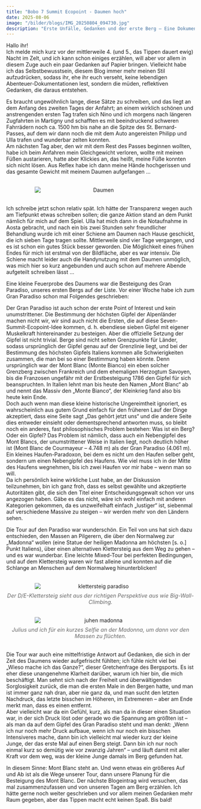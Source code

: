 ```yaml
---
title: "Bobo 7 Summit Ecopoint - Daumen hoch"
date: 2025-08-06
image: "/bilder/blogs/IMG_20250804_094730.jpg"
description: "Erste Unfälle, Gedanken und der erste Berg – Eine Dokumentation"
---
```


Hallo ihr!  
Ich melde mich kurz vor der mittlerweile 4. (und 5., das Tippen dauert ewig) Nacht im Zelt, und ich kann schon einiges erzählen, will aber vor allem in diesem Zuge auch ein paar Gedanken auf Papier bringen. Vielleicht habe ich das Selbstbewusstsein, diesem Blog immer mehr meinen Stil aufzudrücken, sodass ihr, ehe ihr euch verseht, keine lebendigen Abenteuer-Dokumentationen lest, sondern die müden, reflektiven Gedanken, die daraus entstehen.  

Es braucht ungewöhnlich lange, diese Sätze zu schreiben, und das liegt an dem Anfang des zweiten Tages der Anfahrt; an einem wirklich schönen und anstrengenden ersten Tag trafen sich Nino und ich morgens nach längeren Zugfahrten in Martigny und schafften es mit beeindruckend schweren Fahrrädern noch ca. 1500 hm bis nahe an die Spitze des St. Bernard-Passes, auf dem wir dann noch die mit dem Auto angereisten Philipp und Ulla trafen und wunderbar zelten konnten.  
Am nächsten Tag aber, den wir mit dem Rest des Passes beginnen wollten, habe ich beim Anfahren mein Gleichgewicht verloren, wollte mit meinen Füßen austarieren, hatte aber Klickies an, das heißt, meine Füße konnten sich nicht lösen. Aus Reflex habe ich dann meine Hände hochgerissen und das gesamte Gewicht mit meinem Daumen aufgefangen …

<figure style="margin: 2rem 0; text-align: center;">
  <img src="/bilder/blogs/IMG_20250802_150448.jpg" alt="Daumen" style="display: block; margin: 0 auto; max-width: 70%; height: auto;" />
</figure>

Ich schreibe jetzt schon relativ spät. Ich hätte der Transparenz wegen auch am Tiefpunkt etwas schreiben sollen; die ganze Aktion stand an dem Punkt nämlich für mich auf dem Spiel. Ulla hat mich dann in die Notaufnahme in Aosta gebracht, und nach ein bis zwei Stunden sehr freundlicher Behandlung wurde ich mit einer Schiene am Daumen nach Hause geschickt, die ich sieben Tage tragen sollte. Mittlerweile sind vier Tage vergangen, und es ist schon ein gutes Stück besser geworden. Die Möglichkeit eines frühen Endes für mich ist erstmal von der Bildfläche, aber es war intensiv. Die Schiene macht leider auch die Handynutzung mit dem Daumen unmöglich, was mich hier so kurz angebunden und auch schon auf mehrere Abende aufgeteilt schreiben lässt …

Eine kleine Feuerprobe des Daumens war die Besteigung des Gran Paradiso, unseres ersten Bergs auf der Liste. Vor einer Woche habe ich zum Gran Paradiso schon mal Folgendes geschrieben:

Der Gran Paradiso ist auch schon der erste Point of Interest und kein unumstrittener. Die Bestimmung der höchsten Gipfel der Alpenländer machen nicht wir, wir sind auch nicht die Ersten, die auf diese Seven-Summit-Ecopoint-Idee kommen, d. h. ebendiese sieben Gipfel mit eigener Muskelkraft hintereinander zu besteigen. Aber die offizielle Setzung der Gipfel ist nicht trivial. Berge sind nicht selten Grenzpunkte für Länder, sodass ursprünglich der Gipfel genau auf der Grenzlinie liegt, und bei der Bestimmung des höchsten Gipfels Italiens kommen alle Schwierigkeiten zusammen, die man bei so einer Bestimmung haben könnte. Denn ursprünglich war der Mont Blanc (Monte Bianco) ein eben solcher Grenzberg zwischen Frankreich und dem ehemaligen Herzogtum Savoyen, bis die Franzosen ungefähr mit der Erstbesteigung 1786 den Gipfel für sich beanspruchten. In Italien lehnt man bis heute den Namen „Mont Blanc“ ab und nennt das Massiv den „Monte Bianco“, der Kleinkrieg fand also bis heute kein Ende.  
Doch auch wenn man diese kleine historische Ungereimtheit ignoriert, es wahrscheinlich aus gutem Grund einfach für den früheren Lauf der Dinge akzeptiert, dass eine Seite sagt „Das gehört jetzt uns“ und die andere Seite dies entweder einsieht oder dementsprechend antworten muss, so bleibt noch ein anderes, fast philosophisches Problem bestehen: Was ist ein Berg? Oder ein Gipfel? Das Problem ist nämlich, dass auch ein Nebengipfel des Mont Blancs, der unumstrittener Weise in Italien liegt, noch deutlich höher ist (Mont Blanc de Courmayeur – 4.748 m) als der Gran Paradiso (4.061 m). Ein kleines Haufen-Paradoxon, bei dem es nicht um den Haufen selber geht, sondern um einen Nebengipfel des Haufens. Wie viel muss ich in der Mitte des Haufens wegnehmen, bis ich zwei Haufen vor mir habe – wenn man so will.  
Da ich persönlich keine wirkliche Lust habe, an der Diskussion teilzunehmen, bin ich ganz froh, dass es selbst gewählte und akzeptierte Autoritäten gibt, die sich den Titel einer Entscheidungsgewalt schon vor uns angezogen haben. Gäbe es das nicht, wäre ich wohl einfach mit anderen Kategorien gekommen, da es unzweifelhaft einfach „lustiger“ ist, siebenmal auf verschiedene Massive zu steigen – wir werden mehr von den Ländern sehen.

Die Tour auf den Paradiso war wunderschön. Ein Teil von uns hat sich dazu entschieden, den Massen an Pilgerern, die über den Normalweg zur „Madonna“ wollen (eine Statue der heiligen Madonna am höchsten [s. o.] Punkt Italiens), über einen alternativen Klettersteig aus dem Weg zu gehen – und es war wunderbar. Eine leichte Mixed-Tour bei perfekten Bedingungen, und auf dem Klettersteig waren wir fast alleine und konnten auf die Schlange an Menschen auf dem Normalweg hinunterblicken!

<figure style="margin: 2rem 0; text-align: center;">
  <img src="/bilder/blogs/IMG-20250804-WA0012.jpg" alt="klettersteig paradiso" style="display: block; margin: 0 auto; max-width: 70%; height: auto;" />
  <figcaption style="font-size: 0.9rem; color: #666; font-style: italic; margin-top: 0.5rem;">Der D/E-Klettersteig sieht aus der richtigen Perspektive aus wie Big-Wall-Climbing.
  </figcaption>
</figure>

<figure style="margin: 2rem 0; text-align: center;">
  <img src="/bilder/blogs/IMG-20250804-WA0014.jpg" alt="juhen madonna" style="display: block; margin: 0 auto; max-width: 70%; height: auto;" />
  <figcaption style="font-size: 0.9rem; color: #666; font-style: italic; margin-top: 0.5rem;">Julius und ich für ein kurzes Selfie an der Madonna, um dann vor den Massen zu flüchten.
  </figcaption>
</figure>

Die Tour war auch eine mittelfristige Antwort auf Gedanken, die sich in der Zeit des Daumens wieder aufgefrischt fühlten; ich fühle nicht viel bei „Wieso mache ich das Ganze?“, dieser Gretchenfrage des Bergsports. Es ist eher diese unangenehme Klarheit darüber, warum ich hier bin, die mich beschäftigt. Man sehnt sich nach der Freiheit und überwältigenden Sorglosigkeit zurück, die man die ersten Male in den Bergen hatte, und man ist immer ganz nah dran, aber nie ganz da, und man sucht den letzten Nachdruck, das letzte bisschen im Höheren, im Extremeren – aber am Ende merkt man, dass es einen entfernt.  
Aber vielleicht war da ein Gefühl, kurz, als man da in dieser einen Situation war, in der sich Druck löst oder gerade wo die Spannung am größten ist – als man da auf dem Gipfel des Gran Paradiso steht und man denkt: „Wenn ich nur noch mehr Druck aufbaue, wenn ich nur noch ein bisschen Intensiveres mache, dann bin ich vielleicht mal wieder kurz der kleine Junge, der das erste Mal auf einen Berg steigt. Dann bin ich nur noch einmal kurz so demütig wie vor zwanzig Jahren“ – und läuft damit mit aller Kraft vor dem weg, was der kleine Junge damals im Berg gefunden hat.

In diesem Sinne: Mont Blanc steht an. Und wenn etwas ein größeres Auf und Ab ist als die Wege unserer Tour, dann unsere Planung für die Besteigung des Mont Blanc. Der nächste Blogeintrag wird versuchen, das mal zusammenzufassen und von unseren Tagen am Berg erzählen. Ich hätte gerne noch weiter geschrieben und vor allem meinen Gedanken mehr Raum gegeben, aber das Tippen macht echt keinen Spaß. Bis bald!
